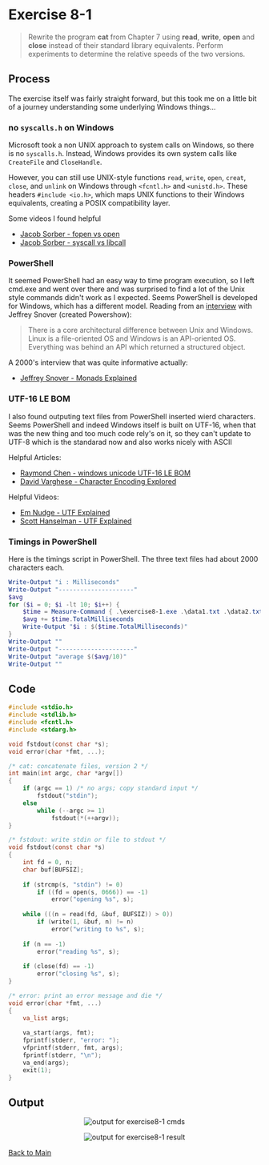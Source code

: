# Exercise 8-1

> Rewrite the program **cat** from Chapter 7 using **read**, **write**, **open** and **close** instead of their standard library equivalents.
> Perform experiments to determine the relative speeds of the two versions.

## Process
The exercise itself was fairly straight forward, but this took me on a little bit of a journey understanding some underlying Windows things...

### no `syscalls.h` on Windows
Microsoft took a non UNIX approach to system calls on Windows, so there is no `syscalls.h`. 
Instead, Windows provides its own system calls like `CreateFile` and `CloseHandle`.

However, you can still use UNIX-style functions  `read`, `write`, `open`, `creat`, 
`close`, and `unlink` on Windows through `<fcntl.h>` and `<unistd.h>`. 
These headers `#include <io.h>`, which maps UNIX functions to their Windows equivalents, creating a POSIX compatibility layer.

Some videos I found helpful
- [Jacob Sorber - fopen vs open](https://www.youtube.com/watch?v=BQJBe4IbsvQ)
- [Jacob Sorber - syscall vs libcall](https://www.youtube.com/watch?v=2AmP7Pse4U0)

### PowerShell
It seemed PowerShell had an easy way to time program execution, so I left cmd.exe and went over there and was surprised to find 
a lot of the Unix style commands didn't work as I expected. Seems PowerShell is developed for Windows, which has a different model. 
Reading from an [interview](https://evrone.com/blog/jeffrey-snover-interview) with Jeffrey Snover (created Powershow):

> There is a core architectural difference between Unix and Windows.
> Linux is a file-oriented OS and Windows is an API-oriented OS.
> Everything was behind an API which returned a structured object.

A 2000's interview that was quite informative actually:
- [Jeffrey Snover - Monads Explained](https://www.youtube.com/watch?v=d0joo5iHCxs)

### UTF-16 LE BOM
I also found outputing text files from PowerShell inserted wierd characters. 
Seems PowerShell and indeed Windows itself is built on UTF-16, when that was the new thing and too much code rely's on it, 
so they can't update to UTF-8 which is the standarad now and also works nicely with ASCII

Helpful Articles:
- [Raymond Chen - windows unicode UTF-16 LE BOM](https://devblogs.microsoft.com/oldnewthing/20190830-00/?p=102823)
- [David Varghese - Character Encoding Explored](https://blog.davidvarghese.net/posts/character-encoding-part-2/)

Helpful Videos:
- [Em Nudge - UTF Explained](https://www.youtube.com/watch?v=uTJoJtNYcaQ)
- [Scott Hanselman - UTF Explained](https://www.youtube.com/watch?v=jeIBNn5Y5fI)

### Timings in PowerShell
Here is the timings script in PowerShell. 
The three text files had about 2000 characters each.
```powershell
Write-Output "i : Milliseconds"
Write-Output "---------------------"
$avg
for ($i = 0; $i -lt 10; $i++) {
    $time = Measure-Command { .\exercise8-1.exe .\data1.txt .\data2.txt .\data3.txt }
    $avg += $time.TotalMilliseconds
    Write-Output "$i : $($time.TotalMilliseconds)"
}
Write-Output ""
Write-Output "---------------------"
Write-Output "average $($avg/10)"
Write-Output ""
```

## Code
```c
#include <stdio.h>
#include <stdlib.h>
#include <fcntl.h>
#include <stdarg.h>

void fstdout(const char *s);
void error(char *fmt, ...);

/* cat: concatenate files, version 2 */
int main(int argc, char *argv[])
{
    if (argc == 1) /* no args; copy standard input */
        fstdout("stdin");
    else 
        while (--argc >= 1)
            fstdout(*(++argv));
}

/* fstdout: write stdin or file to stdout */
void fstdout(const char *s)
{
    int fd = 0, n;
    char buf[BUFSIZ];
    
    if (strcmp(s, "stdin") != 0)
        if ((fd = open(s, 0666)) == -1)
            error("opening %s", s);
    
    while (((n = read(fd, &buf, BUFSIZ)) > 0))
        if (write(1, &buf, n) != n) 
            error("writing to %s", s);
    
    if (n == -1) 
        error("reading %s", s);
    
    if (close(fd) == -1) 
        error("closing %s", s);
}

/* error: print an error message and die */
void error(char *fmt, ...)
{
    va_list args;
    
    va_start(args, fmt);
    fprintf(stderr, "error: ");
    vfprintf(stderr, fmt, args);
    fprintf(stderr, "\n");
    va_end(args);
    exit(1);
}
```

## Output
<p align="center">
  <image src="../assets/exercise9-1_cmds.jpg" alt="output for exercise8-1 cmds" />
</p>

<p align="center">
  <image src="../assets/exercise8-1_result.jpg" alt="output for exercise8-1 result" />
</p>

[Back to Main](../readme.md)

